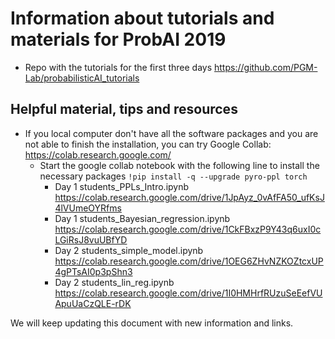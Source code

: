 
# Information about tutorials and materials for ProbAI 2019
* Repo with the tutorials for the first three days https://github.com/PGM-Lab/probabilisticAI_tutorials

##  Helpful material, tips and resources
* If you local computer don't have all the software packages and you are not able to finish the installation, you can try Google Collab: https://colab.research.google.com/
	* Start the google collab notebook with the following line to install the necessary packages `!pip install -q --upgrade pyro-ppl torch`
		* Day 1 students_PPLs_Intro.ipynb https://colab.research.google.com/drive/1JpAyz_0vAfFA50_ufKsJ4lVUmeOYRfms
		* Day 1 students_Bayesian_regression.ipynb https://colab.research.google.com/drive/1CkFBxzP9Y43q6uxI0cLGiRsJ8vuUBfYD
		* Day 2 students_simple_model.ipynb https://colab.research.google.com/drive/1OEG6ZHvNZKOZtcxUP4gPTsAI0p3pShn3
		* Day 2 students_lin_reg.ipynb https://colab.research.google.com/drive/1I0HMHrfRUzuSeEefVUApuUaCzQLE-rDK


We will keep updating this document with new information and links. 
